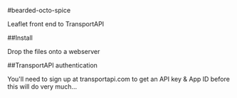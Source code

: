#bearded-octo-spice

Leaflet front end to TransportAPI

##Install

Drop the files onto a webserver

##TransportAPI authentication

You'll need to sign up at transportapi.com to get an API key & App ID before this will do very much... 
